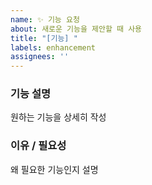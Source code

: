 ```yaml
---
name: ✨ 기능 요청
about: 새로운 기능을 제안할 때 사용
title: "[기능] "
labels: enhancement
assignees: ''
---
```


### 기능 설명
원하는 기능을 상세히 작성

### 이유 / 필요성
왜 필요한 기능인지 설명